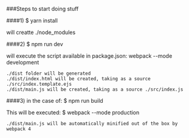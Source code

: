 ###Steps to start doing stuff

####1) $ yarn install

will creatte ./node_modules

####2) $ npm run dev

will execute the script available in package.json: webpack --mode development

    ./dist folder will be generated 
    ./dist/index.html will be created, taking as a source ./src/index.template.ejs
    ./dist/main.js will be created, taking as a source ./src/index.js

####3) in the case of: $ npm run build

This will be executed: $ webpack --mode production

    ./dist/main.js will be automatically minified out of the box by webpack 4

